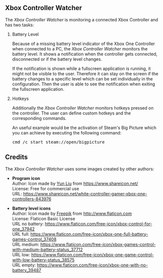 ## Xbox Controller Watcher

The *Xbox Controller Watcher* is monitoring a connected Xbox Controller and has two tasks:

1. Battery Level

    Because of a missing battery level indicator of the Xbox One Controller when connected to a PC, the *Xbox Controller Watcher* monitors the battery level. It shows a notification when the controller gets connected, disconnected or if the battery level changes.
    
    If the notification is shown while a fullscreen application is running, it might not be visible to the user. Therefore it can stay on the screen if the battery changes to a specific level which can be set individually in the configuration. Then the user is able to see the notification when exiting the fullscreen application.

2. Hotkeys

    Additionally the *Xbox Controller Watcher* monitors hotkeys pressed on the controller. The user can define custom hotkeys and the corresponding commands.
    
    An useful example would be the activation of Steam's Big Picture which you can achieve by executing the following command:
    
    <pre>cmd /c start steam://open/bigpicture</pre>

## Credits

The *Xbox Controller Watcher* uses some images created by other authors:

-   **Program icon**  
    Author: Icon made by [Yun Liu](https://www.shareicon.net/author/yun-liu) from https://www.shareicon.net/  
    License: Free for commercial use  
    URL: https://www.shareicon.net/white-controller-gamer-xbox-one-controllers-843976  
    
-   **Battery level icons**  
    Author: Icon made by [Freepik](http://www.freepik.com/) from http://www.flaticon.com  
    License: Flaticon Basic License  
    URL no battery: https://www.flaticon.com/free-icon/xbox-control-for-one_37942  
    URL full: https://www.flaticon.com/free-icon/xbox-one-full-battery-games-control_37408  
    URL medium: https://www.flaticon.com/free-icon/xbox-games-control-with-medium-battery-status_37712  
    URL low: https://www.flaticon.com/free-icon/xbox-one-game-control-with-low-battery-status_38575  
    URL empty: https://www.flaticon.com/free-icon/xbox-one-with-no-battery_39487  
